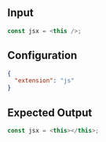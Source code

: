 
## Input
```javascript input
const jsx = <this />;
```

## Configuration
```json configuration
{
  "extension": "js"
}
```

## Expected Output
```javascript expected output
const jsx = <this></this>;
```
